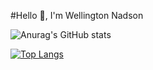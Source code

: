 #Hello 🖖, I'm Wellington Nadson


![Anurag's GitHub stats](https://github-readme-stats.vercel.app/api?username=wellingtonnadson1&theme=dark&show_icons=true)

  

[![Top Langs](https://github-readme-stats.vercel.app/api/top-langs/?username=wellingtonnadson1&layout=compact)](https://github.com/WellingtonNadson1/wellingtonnadson)
